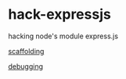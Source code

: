 # hack-expressjs
hacking node's module express.js

[scaffolding](scaffold/readme.md)

[debugging](debugging/readme.md)
